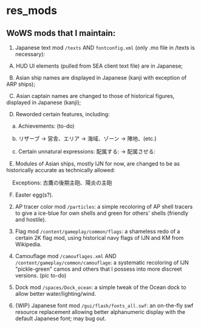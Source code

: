 # res_mods
## WoWS mods that I maintain:

1. Japanese text mod `/texts` AND `fontconfig.xml` (only .mo file in /texts is necessary):
    
&nbsp;&nbsp;A. HUD UI elements (pulled from SEA client text file) are in Japanese;
    
&nbsp;&nbsp;B. Asian ship names are displayed in Japanese (kanji with exception of ARP ships);
    
&nbsp;&nbsp;C. Asian captain names are changed to those of historical figures, displayed in Japanese (kanji);
    
&nbsp;&nbsp;D. Reworded certain features, including:

&nbsp;&nbsp;&nbsp;&nbsp;a. Achievements: (to-do)
      
&nbsp;&nbsp;&nbsp;&nbsp;b. リザーブ -> 営舎、エリア -> 海域、ゾーン -> 陣地、(etc.)
      
&nbsp;&nbsp;&nbsp;&nbsp;c. Certain unnatural expressions: 配属する: -> 配属させる:
      
&nbsp;&nbsp;E. Modules of Asian ships, mostly IJN for now, are changed to be as historically accurate as technically allowed:
    
&nbsp;&nbsp;&nbsp;&nbsp;Exceptions: 古鷹の後期主砲、陽炎の主砲
      
&nbsp;&nbsp;F. Easter egg(s?).
    

2. AP tracer color mod `/particles`: a simple recoloring of AP shell tracers to give a ice-blue for own shells and green for others' shells (friendly and hostile).

3. Flag mod `/content/gameplay/common/flags`: a shameless redo of a certain 2K flag mod, using historical navy flags of IJN and KM from Wikipedia.

4. Camouflage mod `/camouflages.xml` AND `/content/gameplay/common/camouflage`: a systematic recoloring of IJN "pickle-green" camos and others that I possess into more discreet versions. (pic to-do)

5. Dock mod `/spaces/Dock_ocean`: a simple tweak of the Ocean dock to allow better water/lighting/wind.

6. {WIP} Japanese font mod `/gui/flash/fonts_all.swf`: an on-the-fly swf resource replacement allowing better alphanumeric display with the default Japanese font; may bug out.
